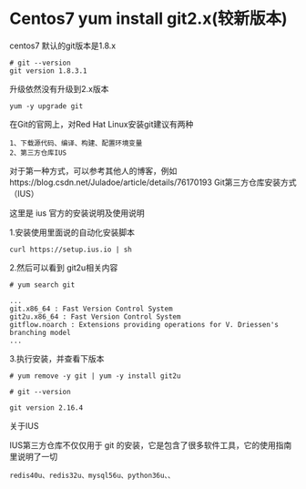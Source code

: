# Centos7 yum install git2.x(较新版本)

centos7 默认的git版本是1.8.x

    # git --version
    git version 1.8.3.1

升级依然没有升级到2.x版本

    yum -y upgrade git

在Git的官网上，对Red Hat Linux安装git建议有两种

    1、下载源代码、编译、构建、配置环境变量
    2、第三方仓库IUS

对于第一种方式，可以参考其他人的博客，例如https://blog.csdn.net/Juladoe/article/details/76170193
Git第三方仓库安装方式（IUS）

这里是 ius 官方的安装说明及使用说明

1.安装使用里面说的自动化安装脚本

    curl https://setup.ius.io | sh

2.然后可以看到 git2u相关内容

    # yum search git 
    
    ...
    git.x86_64 : Fast Version Control System
    git2u.x86_64 : Fast Version Control System
    gitflow.noarch : Extensions providing operations for V. Driessen's branching model
    ...

3.执行安装，并查看下版本

    # yum remove -y git | yum -y install git2u
    
    # git --version
    
    git version 2.16.4

关于IUS

IUS第三方仓库不仅仅用于 git 的安装，它是包含了很多软件工具，它的使用指南里说明了一切

    redis40u、redis32u、mysql56u、python36u、、 